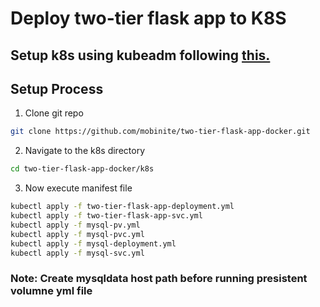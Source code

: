 # Deploy two-tier flask app to K8S

## Setup k8s using kubeadm following [this.](https://github.com/mobinite/kubeadm-kubernetes-cluster)

## Setup Process

1. Clone git repo
```bash
git clone https://github.com/mobinite/two-tier-flask-app-docker.git
```
2. Navigate to the k8s directory
```bash
cd two-tier-flask-app-docker/k8s
```
3. Now execute manifest file
```bash
kubectl apply -f two-tier-flask-app-deployment.yml
kubectl apply -f two-tier-flask-app-svc.yml
kubectl apply -f mysql-pv.yml
kubectl apply -f mysql-pvc.yml
kubectl apply -f mysql-deployment.yml
kubectl apply -f mysql-svc.yml
```
### Note: Create mysqldata host path before running presistent volumne yml file